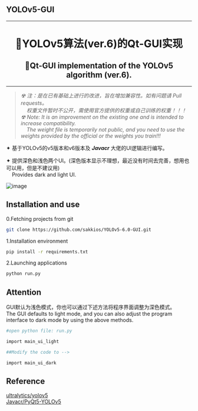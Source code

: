 ## YOLOv5-GUI
---
# <center>🎈YOLOv5算法(ver.6)的Qt-GUI实现<br></center>
## <center>🎈Qt-GUI implementation of the YOLOv5 algorithm (ver.6). </center>

---
>*☢ 注：是在已有基础上进行的改进，旨在增加兼容性。如有问题请 Pull requests。<br>&nbsp;&nbsp;&nbsp;&nbsp;权重文件暂时不公开，需使用官方提供的权重或自己训练的权重！！！<br>☢ Note: It is an improvement on the existing one and is intended to increase compatibility. <br>&nbsp;&nbsp;&nbsp;&nbsp;The weight file is temporarily not public, and you need to use the weights provided by the official or the weights you train!!!*<br>

✦ 基于YOLOv5的v5版本和v6版本及 ***Javacr*** 大佬的UI逻辑进行编写。<br>

✦ 提供深色和浅色两个UI。(深色版本显示不理想，最近没有时间去完善，想用也可以用，但是不建议用)<br>
&nbsp;&nbsp;&nbsp;&nbsp;Provides dark and light UI.<br>

![image](https://github.com/sakkios/YOLOv5-6.0-GUI/blob/main/demo.png) 


## Installation and use
<p>0.Fetching projects from git</p>

```bash
git clone https://github.com/sakkios/YOLOv5-6.0-GUI.git
```

<p>1.Installation environment</p>

```bash
pip install -r requirements.txt
```

<p>2.Launching applications</p>

```bash
python run.py
```

## Attention

<p>GUI默认为浅色模式，你也可以通过下述方法将程序界面调整为深色模式。<br>
The GUI defaults to light mode, and you can also adjust the program interface to dark mode by using the above methods.</p>

```bash
#open python file: run.py

import main_ui_light

##Modify the code to -->

import main_ui_dark
```

## Reference<br>

<p><a href="https://github.com/ultralytics/yolov5">ultralytics/yolov5</a><br>
<a href="https://github.com/Javacr/PyQt5-YOLOv5">Javacr/PyQt5-YOLOv5</a></p>

